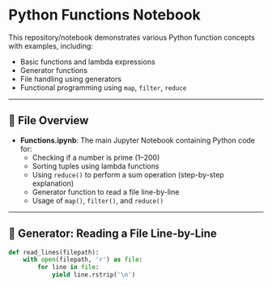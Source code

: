 

# Python Functions Notebook

This repository/notebook demonstrates various Python function concepts with examples, including:

- Basic functions and lambda expressions
- Generator functions
- File handling using generators
- Functional programming using `map`, `filter`, `reduce`

---

## 🔧 File Overview

- **Functions.ipynb**: The main Jupyter Notebook containing Python code for:
  - Checking if a number is prime (1–200)
  - Sorting tuples using lambda functions
  - Using `reduce()` to perform a sum operation (step-by-step explanation)
  - Generator function to read a file line-by-line
  - Usage of `map()`, `filter()`, and `reduce()`

---

## 📂 Generator: Reading a File Line-by-Line

```python
def read_lines(filepath):
    with open(filepath, 'r') as file:
        for line in file:
            yield line.rstrip('\n')

